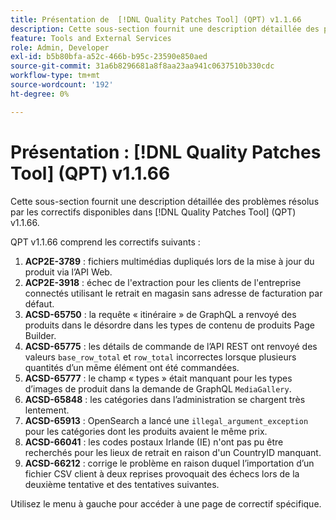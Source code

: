 ```yaml
---
title: Présentation de  [!DNL Quality Patches Tool] (QPT) v1.1.66
description: Cette sous-section fournit une description détaillée des problèmes résolus par les correctifs disponibles dans  [!DNL Quality Patches Tool] (QPT) v1.1.66.
feature: Tools and External Services
role: Admin, Developer
exl-id: b5b80bfa-a52c-466b-b95c-23590e850aed
source-git-commit: 31a6b8296681a8f8aa23aa941c0637510b330cdc
workflow-type: tm+mt
source-wordcount: '192'
ht-degree: 0%

---
```


# Présentation : [!DNL Quality Patches Tool] (QPT) v1.1.66

Cette sous-section fournit une description détaillée des problèmes résolus par les correctifs disponibles dans [!DNL Quality Patches Tool] (QPT) v1.1.66.

QPT v1.1.66 comprend les correctifs suivants :
1. **ACP2E-3789** : fichiers multimédias dupliqués lors de la mise à jour du produit via l’API Web.
1. **ACP2E-3918** : échec de l&#39;extraction pour les clients de l&#39;entreprise connectés utilisant le retrait en magasin sans adresse de facturation par défaut.
1. **ACSD-65750** : la requête « itinéraire » de GraphQL a renvoyé des produits dans le désordre dans les types de contenu de produits Page Builder.
1. **ACSD-65775** : les détails de commande de l’API REST ont renvoyé des valeurs `base_row_total` et `row_total` incorrectes lorsque plusieurs quantités d’un même élément ont été commandées.
1. **ACSD-65777** : le champ « types » était manquant pour les types d’images de produit dans la demande de GraphQL `MediaGallery`.
1. **ACSD-65848** : les catégories dans l’administration se chargent très lentement.
1. **ACSD-65913** : OpenSearch a lancé une `illegal_argument_exception` pour les catégories dont les produits avaient le même prix.
1. **ACSD-66041** : les codes postaux Irlande (IE) n&#39;ont pas pu être recherchés pour les lieux de retrait en raison d&#39;un CountryID manquant.
1. **ACSD-66212** : corrige le problème en raison duquel l’importation d’un fichier CSV client à deux reprises provoquait des échecs lors de la deuxième tentative et des tentatives suivantes.

Utilisez le menu à gauche pour accéder à une page de correctif spécifique.
